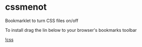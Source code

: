 # cssmenot

Bookmarklet to turn CSS files on/off

To install drag the lin below to your browser's bookmarks toolbar

<a href="javascript:(function()%7Bconst%20styleses%20%3D%20%7B%7D%3Bdocument.querySelectorAll('link%5Brel%3Dstylesheet%5D').forEach((s%2C%20idx)%20%3D%3E%20(styleses%5Bidx%5D%20%3D%20s))%3Bconst%20datas%20%3D%20%5B%5D%3BObject.keys(styleses).forEach((idx)%20%3D%3E%20%7Bconst%20a%20%3D%20document.createElement('a')%3Ba.href%20%3D%20styleses%5Bidx%5D.href%3Bdatas.push(%5Bstyleses%5Bidx%5D%2Ca.hostname%2Ca.pathname.split('%2F').pop()%2Cstyleses%5Bidx%5D.media%2C%5D)%3B%7D)%3Blet%20hohoho%20%3D%20document.createElement('div')%3Bhohoho.style%20%3D%20'display%3A%20grid'%3Blet%20table%20%3D%20document.createElement('table')%3Blet%20tbody%20%3D%20document.createElement('tbody')%3Btable.appendChild(tbody)%3Blet%20tr%20%3D%20document.createElement('tr')%3Btbody.appendChild(tr)%3Blet%20th%20%3D%20document.createElement('th')%3Btr.appendChild(th)%3Bth.append('action')%3Bth%20%3D%20document.createElement('th')%3Btr.appendChild(th)%3Bth.append('media')%3Bth%20%3D%20document.createElement('th')%3Btr.appendChild(th)%3Bth.append('host')%3Bth%20%3D%20document.createElement('th')%3Btr.appendChild(th)%3Bth.append('name')%3Bdatas.forEach((d)%20%3D%3E%20%7Blet%20tr%20%3D%20document.createElement('tr')%3Btbody.appendChild(tr)%3Blet%20td%20%3D%20document.createElement('td')%3Btr.appendChild(td)%3Blet%20button%20%3D%20document.createElement('button')%3Bbutton.innerText%20%3D%20'Turn%20off'%3Bbutton.onclick%20%3D%20(e)%20%3D%3E%20%7Bif%20(e.target.innerText%20%3D%3D%3D%20'Turn%20off')%20%7Bd%5B0%5D.media%20%3D%20'lol'%3Be.target.innerText%20%3D%20'Revert'%3B%7D%20else%20%7Bd%5B0%5D.media%20%3D%20d%5B3%5D%3Be.target.innerText%20%3D%20'Turn%20off'%3B%7D%7D%3Btd.appendChild(button)%3Btd%20%3D%20document.createElement('td')%3Btr.appendChild(td)%3Btd.append(d%5B0%5D.media)%3Btd%20%3D%20document.createElement('td')%3Btr.appendChild(td)%3Btd.append(d%5B1%5D)%3Btd%20%3D%20document.createElement('td')%3Btr.appendChild(td)%3Blet%20a%20%3D%20document.createElement('a')%3Ba.href%20%3D%20d%5B0%5D.href%3Ba.innerText%20%3D%20d%5B2%5D%3Btd.appendChild(a)%3B%7D)%3Bhohoho.appendChild(table)%3Bdocument.body.prepend(hohoho)%7D)()">!css</a>
